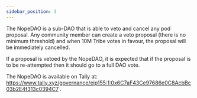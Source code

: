 ```yaml
---
sidebar_position: 3
---
```


The NopeDAO is a sub-DAO that is able to veto and cancel any pod proposal. Any community member can create a veto proposal (there is no minimum threshold) and when 10M Tribe votes in favour, the proposal will be immediately cancelled. 

If a proposal is vetoed by the NopeDAO, it is expected that if the proposal is to be re-attempted then it should go to a full DAO vote.

The NopeDAO is available on Tally at: https://www.tally.xyz/governance/eip155:1:0x6C7aF43Ce97686e0C8AcbBc03b2E4f313c0394C7 .
